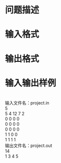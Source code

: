 

# 问题描述



# 输入格式



# 输出格式



# 输入输出样例


<div>
	 
</div>
<div>
	输入文件名：project.in <br/>
5 <br/>
5 4 12 7 2 <br/>
0 0 0 0 <br/>
0 0 0 0 <br/>
0 0 0 0 <br/>
1 1 0 0 <br/>
1 1 1 1
</div>
<div>
	输出文件名：project.out <br/>
14 <br/>
1 3 4 5
</div>
